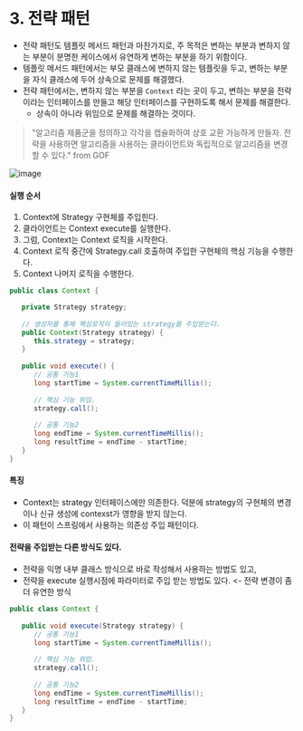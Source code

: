 # 3. 전략 패턴
 * 전략 패턴도 템플릿 메서드 패턴과 마찬가지로, 주 목적은 변하는 부분과 변하지 않는 부분이 분명한 케이스에서 유연하게 변하는 부분을 하기 위함이다.
 * 템플릿 메서드 패턴에서는 부모 클래스에 변하지 않는 템플릿을 두고, 변하는 부분을 자식 클래스에 두어 상속으로 문제를 해결했다.
 * 전략 패턴에서는, 변하지 않는 부분을 `Context` 라는 곳이 두고, 변하는 부분을 전략이라는 인터페이스를 만들고 해당 인터페이스를 구현하도록 해서 문제를 해결한다.
    * 상속이 아니라 위임으로 문제를 해결하는 것이다.

> "알고리즘 제품군을 정의하고 각각을 캡슐화하여 상호 교환 가능하게 만들자. 전략을 사용하면 알고리즘을 사용하는 클라이언트와 독립적으로 알고리즘을 변경할 수 있다." from GOF


![image](https://user-images.githubusercontent.com/48814463/200705798-ac3f6d9f-e8e1-49c7-9af3-0fdb447b8323.png)

#### 실행 순서
1. Context에 Strategy 구현체를 주입힌다.
2. 클라이언트는 Context execute를 실행한다.
3. 그럼, Context는 Context 로직을 시작한다.
4. Context 로직 중간에 Strategy.call 호출하여 주입한 구현체의 핵심 기능을 수행한다.
5. Context 나머지 로직을 수행한다.

```java
public class Context {

   private Strategy strategy;
   
   // 생성자를 통해 핵심로직이 들어있는 strategy를 주입받는다.
   public Context(Strategy strategy) {
      this.strategy = strategy;
   }
   
   public void execute() {
      // 공통 기능1
      long startTime = System.currentTimeMillis();
      
      // 핵심 기능 위임.
      strategy.call();
      
      // 공통 기능2
      long endTime = System.currentTimeMillis();
      long resultTime = endTime - startTime;
   }
}
```


#### 특징
 * Context는 strategy 인터페이스에만 의존한다. 덕분에 strategy의 구현체의 변경이나 신규 생성에 contexst가 영향을 받지 않는다.
 * 이 패턴이 스프링에서 사용하는 의존성 주입 패턴이다.

#### 전략을 주입받는 다른 방식도 있다.
 * 전략을 익명 내부 클래스 방식으로 바로 작성해서 사용하는 방법도 있고,
 * 전략을 execute 실행시점에 파라미터로 주입 받는 방법도 있다. <- 전략 변경이 좀더 유연한 방식

```java
public class Context {
   
   public void execute(Strategy strategy) {
      // 공통 기능1
      long startTime = System.currentTimeMillis();
      
      // 핵심 기능 위임.
      strategy.call();
      
      // 공통 기능2
      long endTime = System.currentTimeMillis();
      long resultTime = endTime - startTime;
   }
}
```
